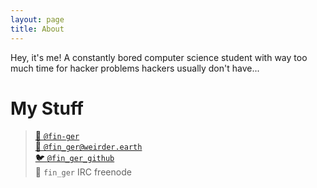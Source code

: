 ```yaml
---
layout: page
title: About
---
```


Hey, it's me! A constantly bored computer science student with way too much time
for hacker problems hackers usually don't have...

# My Stuff

> [🐙 `@fin-ger`](https://github.com/fin-ger)  
> [🐘 `@fin_ger@weirder.earth`](https://weirder.earth/@fin_ger)  
> [🐦 `@fin_ger_github`](https://twitter.com/fin_ger_github)  
> 💬 `fin_ger` IRC freenode
